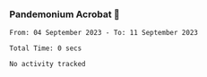 ### Pandemonium Acrobat 🤸

<!--START_SECTION:waka-->

```all_time
From: 04 September 2023 - To: 11 September 2023

Total Time: 0 secs

No activity tracked
```

<!--END_SECTION:waka-->

